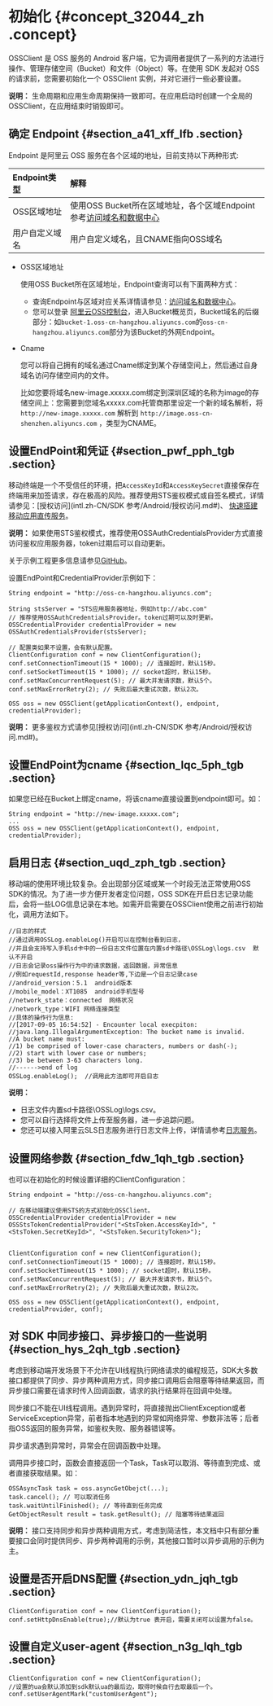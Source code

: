 # 初始化 {#concept_32044_zh .concept}

OSSClient 是 OSS 服务的 Android 客户端，它为调用者提供了一系列的方法进行操作、管理存储空间（Bucket）和文件（Object）等。在使用 SDK 发起对 OSS 的请求前，您需要初始化一个 OSSClient 实例，并对它进行一些必要设置。

**说明：** 生命周期和应用生命周期保持一致即可。在应用启动时创建一个全局的OSSClient，在应用结束时销毁即可。

## 确定 Endpoint {#section_a41_xff_lfb .section}

Endpoint 是阿里云 OSS 服务在各个区域的地址，目前支持以下两种形式:

|Endpoint类型|解释|
|:---------|:-|
|OSS区域地址|使用OSS Bucket所在区域地址，各个区域Endpoint参考[访问域名和数据中心](../../../../../intl.zh-CN/开发指南/访问域名（Endpoint）/访问域名和数据中心.md#) |
|用户自定义域名|用户自定义域名，且CNAME指向OSS域名|

-   OSS区域地址

    使用OSS Bucket所在区域地址，Endpoint查询可以有下面两种方式：

    -   查询Endpoint与区域对应关系详情请参见：[访问域名和数据中心](../../../../../intl.zh-CN/开发指南/访问域名（Endpoint）/访问域名和数据中心.md#)。
    -   您可以登录 [阿里云OSS控制台](https://account.alibabacloud.com/login/login.htm)，进入Bucket概览页，Bucket域名的后缀部分：如`bucket-1.oss-cn-hangzhou.aliyuncs.com`的`oss-cn-hangzhou.aliyuncs.com`部分为该Bucket的外网Endpoint。
-   Cname

    您可以将自己拥有的域名通过Cname绑定到某个存储空间上，然后通过自身域名访问存储空间内的文件。

    比如您要将域名new-image.xxxxx.com绑定到深圳区域的名称为image的存储空间上：您需要到您域名xxxxx.com托管商那里设定一个新的域名解析，将`http://new-image.xxxxx.com` 解析到 `http://image.oss-cn-shenzhen.aliyuncs.com` ，类型为CNAME。


## 设置EndPoint和凭证 {#section_pwf_pph_tgb .section}

移动终端是一个不受信任的环境，把`AccessKeyId`和`AccessKeySecret`直接保存在终端用来加签请求，存在极高的风险。推荐使用STS鉴权模式或自签名模式，详情请参见：[授权访问](intl.zh-CN/SDK 参考/Android/授权访问.md#)、 [快速搭建移动应用直传服务](../../../../../intl.zh-CN/最佳实践/移动应用端直传实践/快速搭建移动应用直传服务.md#)。

**说明：** 如果使用STS鉴权模式，推荐使用OSSAuthCredentialsProvider方式直接访问鉴权应用服务器，token过期后可以自动更新。

关于示例工程更多信息请参见[GitHub](https://github.com/aliyun/aliyun-oss-android-sdk/tree/master/app)。

设置EndPoint和CredentialProvider示例如下：

```language-java
String endpoint = "http://oss-cn-hangzhou.aliyuncs.com";

String stsServer = "STS应用服务器地址，例如http://abc.com"
// 推荐使用OSSAuthCredentialsProvider。token过期可以及时更新。
OSSCredentialProvider credentialProvider = new OSSAuthCredentialsProvider(stsServer);

// 配置类如果不设置，会有默认配置。
ClientConfiguration conf = new ClientConfiguration();
conf.setConnectionTimeout(15 * 1000); // 连接超时，默认15秒。
conf.setSocketTimeout(15 * 1000); // socket超时，默认15秒。
conf.setMaxConcurrentRequest(5); // 最大并发请求数，默认5个。
conf.setMaxErrorRetry(2); // 失败后最大重试次数，默认2次。

OSS oss = new OSSClient(getApplicationContext(), endpoint, credentialProvider);

```

**说明：** 更多鉴权方式请参见[授权访问](intl.zh-CN/SDK 参考/Android/授权访问.md#)。

## 设置EndPoint为cname {#section_lqc_5ph_tgb .section}

如果您已经在Bucket上绑定cname，将该cname直接设置到endpoint即可。如：

```language-java
String endpoint = "http://new-image.xxxxx.com";
...
OSS oss = new OSSClient(getApplicationContext(), endpoint, credentialProvider);

```

## 启用日志 {#section_uqd_zph_tgb .section}

移动端的使用环境比较复杂。会出现部分区域或某一个时段无法正常使用OSS SDK的情况。为了进一步方便开发者定位问题，OSS SDK在开启日志记录功能后，会将一些LOG信息记录在本地。如需开启需要在OSSClient使用之前进行初始化，调用方法如下。

```language-objc
//日志的样式
//通过调用OSSLog.enableLog()开启可以在控制台看到日志，
//并且会支持写入手机sd卡中的一份日志文件位置在内置sd卡路径\OSSLog\logs.csv  默认不开启
//日志会记录oss操作行为中的请求数据，返回数据，异常信息
//例如requestId,response header等,下边是一个日志记录case
//android_version：5.1  android版本
//mobile_model：XT1085  android手机型号
//network_state：connected  网络状况
//network_type：WIFI 网络连接类型
//具体的操作行为信息:
//[2017-09-05 16:54:52] - Encounter local execpiton: //java.lang.IllegalArgumentException: The bucket name is invalid. 
//A bucket name must: 
//1) be comprised of lower-case characters, numbers or dash(-); 
//2) start with lower case or numbers; 
//3) be between 3-63 characters long. 
//------>end of log
OSSLog.enableLog();  //调用此方法即可开启日志

```

**说明：** 

-   日志文件内置sd卡路径\\OSSLog\\logs.csv。
-   您可以自行选择将文件上传至服务器，进一步追踪问题。
-   您还可以接入阿里云SLS日志服务进行日志文件上传，详情请参考[日志服务](https://www.alibabacloud.com/product/log-service)。

## 设置网络参数 {#section_fdw_1qh_tgb .section}

也可以在初始化的时候设置详细的ClientConfiguration：

```language-java
String endpoint = "http://oss-cn-hangzhou.aliyuncs.com";

// 在移动端建议使用STS的方式初始化OSSClient。
OSSCredentialProvider credentialProvider = new OSSStsTokenCredentialProvider("<StsToken.AccessKeyId>", "<StsToken.SecretKeyId>", "<StsToken.SecurityToken>");


ClientConfiguration conf = new ClientConfiguration();
conf.setConnectionTimeout(15 * 1000); // 连接超时，默认15秒。
conf.setSocketTimeout(15 * 1000); // socket超时，默认15秒。
conf.setMaxConcurrentRequest(5); // 最大并发请求书，默认5个。
conf.setMaxErrorRetry(2); // 失败后最大重试次数，默认2次。

OSS oss = new OSSClient(getApplicationContext(), endpoint, credentialProvider, conf);

```

## 对 SDK 中同步接口、异步接口的一些说明 {#section_hys_2qh_tgb .section}

考虑到移动端开发场景下不允许在UI线程执行网络请求的编程规范，SDK大多数接口都提供了同步、异步两种调用方式，同步接口调用后会阻塞等待结果返回，而异步接口需要在请求时传入回调函数，请求的执行结果将在回调中处理。

同步接口不能在UI线程调用。遇到异常时，将直接抛出ClientException或者ServiceException异常，前者指本地遇到的异常如网络异常、参数非法等；后者指OSS返回的服务异常，如鉴权失败、服务器错误等。

异步请求遇到异常时，异常会在回调函数中处理。

调用异步接口时，函数会直接返回一个Task，Task可以取消、等待直到完成、或者直接获取结果。如：

```language-java
OSSAsyncTask task = oss.asyncGetObejct(...);
task.cancel(); // 可以取消任务
task.waitUntilFinished(); // 等待直到任务完成
GetObjectResult result = task.getResult(); // 阻塞等待结果返回

```

**说明：** 接口支持同步和异步两种调用方式，考虑到简洁性，本文档中只有部分重要接口会同时提供同步、异步两种调用的示例，其他接口暂时以异步调用的示例为主。

## 设置是否开启DNS配置 {#section_ydn_jqh_tgb .section}

```language-java
ClientConfiguration conf = new ClientConfiguration();
conf.setHttpDnsEnable(true);//默认为true 表开启，需要关闭可以设置为false。

```

## 设置自定义user-agent {#section_n3g_lqh_tgb .section}

```language-java
ClientConfiguration conf = new ClientConfiguration();
//设置的ua会默认添加到sdk默认ua的最后边，取得时候自行去取最后一个。
conf.setUserAgentMark("customUserAgent");

```

